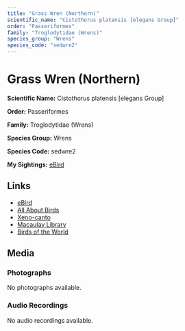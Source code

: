 ```yaml
---
title: "Grass Wren (Northern)"
scientific_name: "Cistothorus platensis [elegans Group]"
order: "Passeriformes"
family: "Troglodytidae (Wrens)"
species_group: "Wrens"
species_code: "sedwre2"
---
```


# Grass Wren (Northern)

**Scientific Name:** Cistothorus platensis [elegans Group]

**Order:** Passeriformes

**Family:** Troglodytidae (Wrens)

**Species Group:** Wrens

**Species Code:** sedwre2

**My Sightings:** [eBird](https://ebird.org/lifelist?r=world&time=life&spp=sedwre2)

## Links
* [eBird](https://ebird.org/species/sedwre2) 
* [All About Birds](https://www.allaboutbirds.org/guide/sedwre2) 
* [Xeno-canto](https://www.xeno-canto.org/species/sedwre2) 
* [Macaulay Library](https://search.macaulaylibrary.org/catalog?taxonCode=sedwre2&sort=rating_rank_desc)
* [Birds of the World](https://birdsoftheworld.org/bow/species/sedwre2)

## Media
### Photographs
No photographs available.

### Audio Recordings
No audio recordings available.
